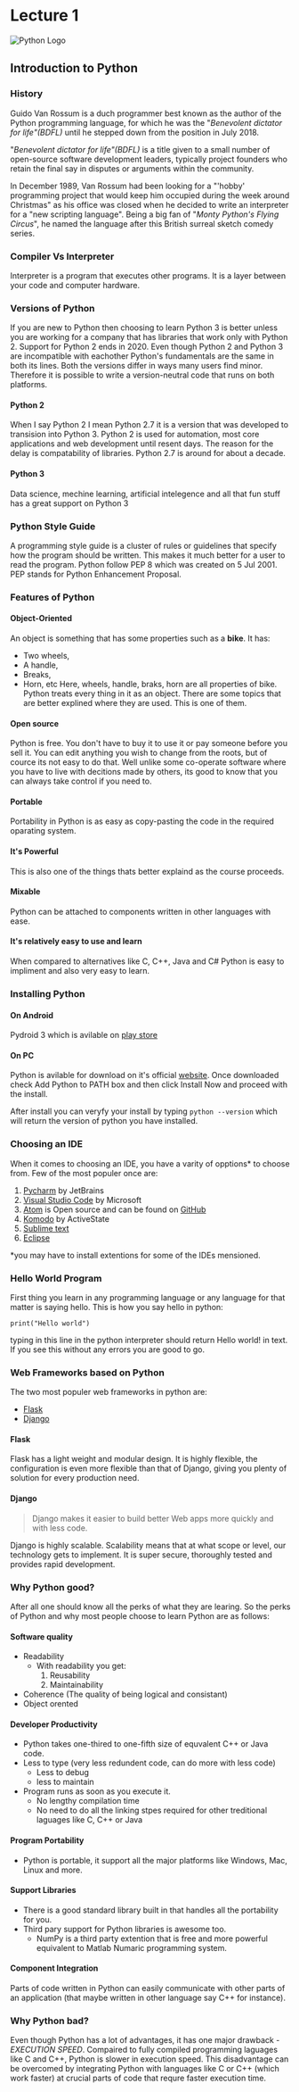 # Lecture 1
![Python Logo](https://upload.wikimedia.org/wikipedia/commons/c/c3/Python-logo-notext.svg)
## Introduction to Python

### History
Guido Van Rossum is a duch programmer best known as the author of the Python programming language, for which he was the "_Benevolent dictator for life"(BDFL)_ until he stepped down from the position in July 2018.

"_Benevolent dictator for life"(BDFL)_ is a title given to a small number of open-source software development leaders, typically project founders who retain the final say in disputes or arguments within the community.

In December 1989, Van Rossum had been looking for a "'hobby' programming project that would keep him occupied during the week around Christmas" as his office was closed when he decided to write an interpreter for a "new scripting language". Being a big fan of "_Monty Python's Flying Circus_", he named the language after this British surreal sketch comedy series.

### Compiler Vs Interpreter
Interpreter is a program that executes other programs. It is a layer between your code and computer hardware.

### Versions of Python
If you are new to Python then choosing to learn Python 3 is better unless you are working for a company that has libraries that work only with Python 2.
Support for Python 2 ends in 2020. Even though Python 2 and Python 3 are incompatible with eachother Python's fundamentals are the same in both its lines. Both the versions differ in ways many users find minor. Therefore it is possible to write a version-neutral  code that runs on both platforms.
#### Python 2
When I say Python 2 I mean Python 2.7 it is a version that was developed to transision into Python 3.
Python 2 is used for automation, most core applications and web development until resent days. The reason for the delay is compatability of libraries. Python 2.7 is around for about a decade.
#### Python 3
Data science, mechine learning, artificial intelegence and all that fun stuff has a great support on Python 3

### Python Style Guide
A programming style guide is a cluster of rules or guidelines that specify how the program should be written. This makes it much better for a user to read the program. Python follow PEP 8 which was created on 5 Jul 2001. PEP stands for Python Enhancement Proposal.

### Features of Python
#### Object-Oriented
An object is something that has some properties such as a **bike**. It has:
* Two wheels,
* A handle,
* Breaks,
* Horn, etc
Here, wheels, handle, braks, horn are all properties of bike.
Python treats every thing in it as an object.
There are some topics that are better explined where they are used. This is one of them.
#### Open source
Python is free. You don't have to buy it to use it or pay someone before you sell it. You can edit anything you wish to change from the roots, but of cource its not easy to do that. Well unlike some co-operate software where you have to live with decitions made by others, its good to know that you can always take control if you need to.
#### Portable
Portability in Python is as easy as copy-pasting the code in the required oparating system.
#### It's Powerful
This is also one of the things thats better explaind as the course proceeds.
#### Mixable
Python can be attached to components written in other languages with ease.
#### It's relatively easy to use and learn
When compared to alternatives like C, C++, Java and C# Python is easy to impliment and also very easy to learn.

### Installing Python
#### On Android
Pydroid 3 which is avilable on [play store](https://play.google.com/store/apps/details?id=ru.iiec.pydroid3)
#### On PC
Python is avilable for download on it's official [website](https://www.python.org/). Once downloaded check Add Python to PATH box and then click Install Now and proceed with the install.

After install you can veryfy your install by typing `python --version` which will return the version of python you have installed.

### Choosing an IDE
When it comes to choosing an IDE, you have a varity of opptions* to choose from. Few of the most populer once are:
1. [Pycharm](https://www.jetbrains.com/pycharm/download/) by JetBrains
1. [Visual Studio Code](code.visualstudio.com/download) by Microsoft
1. [Atom](https://atom.io/) is Open source and can be found on [GitHub](https://github.com/atom)
1. [Komodo](https://www.activestate.com/products/komodo-ide/downloads/edit/) by ActiveState
1. [Sublime text](https://www.sublimetext.com/3)
1. [Eclipse](https://www.eclipse.org/downloads/)

*you may have to install extentions for some of the IDEs mensioned.

### Hello World Program
First thing you learn in any programming language or any language for that matter is saying hello. This is how you say hello in python:

`print("Hello world")`

typing in this line in the python interpreter should return Hello world! in text. If you see this without any errors you are good to go.

### Web Frameworks based on Python
The two most populer web frameworks in python are:
* [Flask](https://flask.palletsprojects.com/en/1.1.x/)
* [Django](https://www.djangoproject.com/)
#### Flask
Flask has a light weight and modular design. It is highly flexible, the configuration is even more flexible than that of Django, giving you plenty of solution for every production need. 
#### Django
> Django makes it easier to build better Web apps more quickly and with less code.

Django is highly scalable. Scalability means that at what scope or level, our technology gets to implement. It is super secure, thoroughly tested and provides rapid development.

### Why Python good?
After all one should know all the perks of what they are learing. So the perks of Python and why most people choose to learn Python are as follows:
#### Software quality
* Readability
    * With readability you get:
        1. Reusability
        1. Maintainability
* Coherence (The quality of being logical and consistant)
* Object orented
#### Developer Productivity
* Python takes one-thired to one-fifth size of equvalent C++ or Java code.
* Less to type (very less redundent code, can do more with less code)
    * Less to debug
    * less to maintain
* Program runs as soon as you execute it.
    * No lengthy compilation time
    * No need to do all the linking stpes required for other treditional laguages like C, C++ or Java
#### Program Portability
* Python is portable, it support all the major platforms like Windows, Mac, Linux and more.
#### Support Libraries
* There is a good standard library built in that handles all the portability for you.
* Third pary support for Python libraries is awesome too.
    * NumPy is a third party extention that is free and more powerful equivalent to Matlab Numaric programming system. 
#### Component Integration
Parts of code written in Python can easily communicate with other parts of an application (that maybe written in other language say C++ for instance).

### Why Python bad?
Even though Python has a lot of advantages, it has one major drawback - _EXECUTION SPEED_.
Compaired to fully compiled programming laguages like C and C++, Python is slower in execution speed. This disadvantage can be overcomed by integrating Python with languages like C or C++ (which work faster) at crucial parts of code that requre faster execution time.